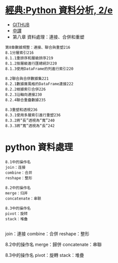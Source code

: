 # [經典:Python 資料分析, 2/e](https://www.tenlong.com.tw/products/9789864769254)
- [GITHUB](https://github.com/wesm/pydata-book) 
- [中譯](https://github.com/LearnXu/pydata-notebook/tree/master/)
- 第八章 資料處理：連接、合併和重塑  
```
第8章數據規整：連接、聯合與重塑216 
8.1分層索引216 
8.1.1重排序和層級排序219 
8.1.2按層級進行匯總統計220 
8.1.3使用DataFrame的列進行索引220 

8.2聯合與合併數據集221 
8.2.1數據庫風格的DataFrame連接222
8.2.2根據索引合併226 
8.2.3沿軸向連接230 
8.2.4聯合重疊數據235 

8.3重塑和透視236 
8.3.1使用多層索引進行重塑236 
8.3.2將“長”透視為“寬”240 
8.3.3將“寬”透視為“長”242 
```
# python 資料處理
```
8.1中的操作名
join：连接
combine：合并
reshape：整形

8.2中的操作名
merge：归并
concatenate：串联

8.3中的操作名
pivot：旋转
stack：堆叠
```
## 
join：連接
combine：合併
reshape：整形

8.2中的操作名
merge：歸併
concatenate：串聯

8.3中的操作名
pivot：旋轉
stack：堆疊
